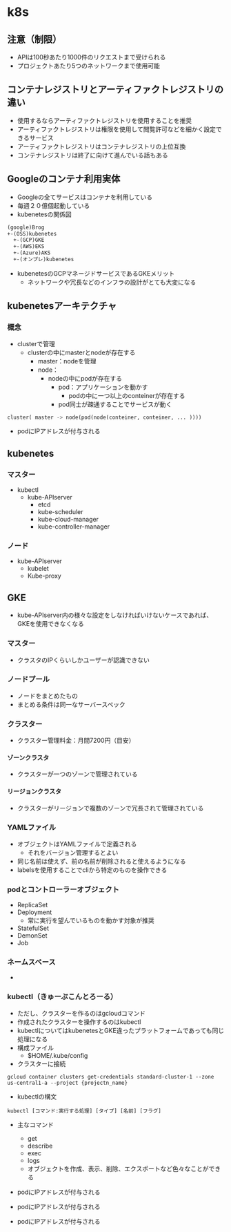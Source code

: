 # k8s
## 注意（制限）
- APIは100秒あたり1000件のリクエストまで受けられる
- プロジェクトあたり5つのネットワークまで使用可能

## コンテナレジストリとアーティファクトレジストリの違い
- 使用するならアーティファクトレジストリを使用することを推奨
- アーティファクトレジストリは権限を使用して閲覧許可などを細かく設定できるサービス
- アーティファクトレジストリはコンテナレジストリの上位互換
- コンテナレジストリは終了に向けて進んでいる話もある

## Googleのコンテナ利用実体
- Googleの全てサービスはコンテナを利用している
- 毎週２０億個起動している
- kubenetesの関係図
```md
(google)Brog
+-(OSS)kubenetes
  +-(GCP)GKE
  +-(AWS)EKS
  +-(Azure)AKS
  +-(オンプレ)kubenetes
```
- kubenetesのGCPマネージドサービスであるGKEメリット
  - ネットワークや冗長などのインフラの設計がとても大変になる

## kubenetesアーキテクチャ
### 概念
- clusterで管理
  - clusterの中にmasterとnodeが存在する
    - master：nodeを管理
    - node：
      - nodeの中にpodが存在する
        - pod：アプリケーションを動かす
          - podの中に一つ以上のconteinerが存在する
        - pod同士が疎通することでサービスが動く 
```py
cluster( master -> node(pod(node(conteiner, conteiner, ... ))))
```
- podにIPアドレスが付与される
## kubenetes
### マスター
- kubectl
  - kube-APIserver
    - etcd
    - kube-scheduler
    - kube-cloud-manager
    - kube-controller-manager
### ノード
- kube-APIserver
  - kubelet
  - Kube-proxy 
## GKE
- kube-APIserver内の様々な設定をしなければいけないケースであれば、GKEを使用できなくなる
### マスター
- クラスタのIPくらいしかユーザーが認識できない
### ノードプール
- ノードをまとめたもの
- まとめる条件は同一なサーバースペック
### クラスター
- クラスター管理料金：月間7200円（目安）
#### ゾーンクラスタ
- クラスターが一つのゾーンで管理されている
#### リージョンクラスタ
- クラスターがリージョンで複数のゾーンで冗長されて管理されている

### YAMLファイル
- オブジェクトはYAMLファイルで定義される
  - それをバージョン管理するとよい
- 同じ名前は使えず、前の名前が削除されると使えるようになる
- labelsを使用することでcliから特定のものを操作できる

### podとコントローラーオブジェクト
- ReplicaSet
- Deployment
  - 常に実行を望んでいるものを動かす対象が推奨
- StatefulSet
- DemonSet
- Job

### ネームスペース
-  

### kubectl（きゅーぶこんとろーる）
- ただし、クラスターを作るのはgcloudコマンド
- 作成されたクラスターを操作するのはkubectl
- kubectlについてはkubenetesとGKE違ったプラットフォームであっても同じ処理になる
- 構成ファイル
  - $HOME/.kube/config
- クラスターに接続
```
gcloud container clusters get-credentials standard-cluster-1 --zone us-central1-a --project {projectn_name}
```
- kubectlの構文
```
kubectl [コマンド:実行する処理] [タイプ] [名前] [フラグ]
```
- 主なコマンド
  - get
  - describe
  - exec 
  - logs
  - オブジェクトを作成、表示、削除、エクスポートなど色々なことができる


- podにIPアドレスが付与される
- podにIPアドレスが付与される
- podにIPアドレスが付与される
